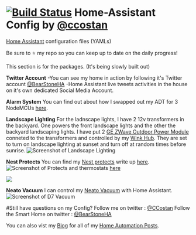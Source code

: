 # [![Build Status](https://travis-ci.org/CCOSTAN/Home-AssistantConfig.svg?branch=master)](https://travis-ci.org/CCOSTAN/Home-AssistantConfig) Home-Assistant Config by [@ccostan](http://www.twitter.com/ccostan)
[Home Assistant](https://home-assistant.io/) configuration files (YAMLs)

Be sure to :star: my repo so you can keep up to date on the daily progress!

This section is for the packages.  (It's being slowly built out)

**Twitter Account**
 -You can see my home in action by following it's Twitter account [@BearStoneHA](https://twitter.com/BearStoneHA)
 -Home Assistant live tweets activities in the house on it's own dedicated Social Media Account.

**Alarm System**
You can find out about how I swapped out my ADT for 3 NodeMCUs [here](http://www.vmwareinfo.com/2017/06/building-my-home-alarm-system-hardware.html).

**Landscape Lighting**
For the ladnscape lights, I have 2 12v transformers in the backyard. One powers the front landscape lights and the other the backyard landscaping lights.
I have put 2 [GE ZWave Outdoor Power Module](http://amzn.to/2q17R4S) conneted to the transformers and controlled by my [Wink Hub](http://amzn.to/2orGEWo).  They are set to turn on landscape lighting at sunset and turn off at random times before sunrise.
![Screenshot of Landscape Lighting](https://i.imgur.com/CFSWGXW.png)

**Nest Protects**
You can find my [Nest protects](http://amzn.to/2poqKhu) write up [here](http://www.vmwareinfo.com/2017/06/psa-check-out-your-smoke-detectors-once.html).
![Screenshot of Protects](https://i.imgur.com/hUAaIiF.png) and thermostats [here](http://www.vmwareinfo.com/2018/02/smart-home-basics-thermostats.html)

<td>
<tr>
<a href="https://www.amazon.com/Nest-Protect-Carbon-Monoxide-Generation/dp/B00XV1RD0K/ref=as_li_ss_il?s=hi&ie=UTF8&qid=1519154145&sr=1-4&keywords=nest+protect&linkCode=li1&tag=vmw0a-20&linkId=7002d3f6bb9c7680a653a1658a89d453" target="_blank"><img border="0" src="//ws-na.amazon-adsystem.com/widgets/q?_encoding=UTF8&ASIN=B00XV1RD0K&Format=_SL110_&ID=AsinImage&MarketPlace=US&ServiceVersion=20070822&WS=1&tag=vmw0a-20" ></a><img src="https://ir-na.amazon-adsystem.com/e/ir?t=vmw0a-20&l=li1&o=1&a=B00XV1RD0K" width="1" height="1" border="0" alt="" style="border:none !important; margin:0px !important;" /></tr></td>

**Neato Vacuum**
I can control my [Neato Vacuum](http://amzn.to/2kqnnqu) with Home Assistant.
![Screenshot of D7 Vacuum](https://i.imgur.com/jLikEk6.png)

#Still have questions on my Config?
Follow me on twitter : [@CCostan](https://twitter.com/ccostan)
Follow the Smart Home on twitter : [@BearStoneHA](https://twitter.com/BearStoneHA)

You can also vist my [Blog](http://www.vmwareinfo.com/search/label/iot) for all of my [Home Automation Posts](http://www.vmwareinfo.com/search/label/iot).
